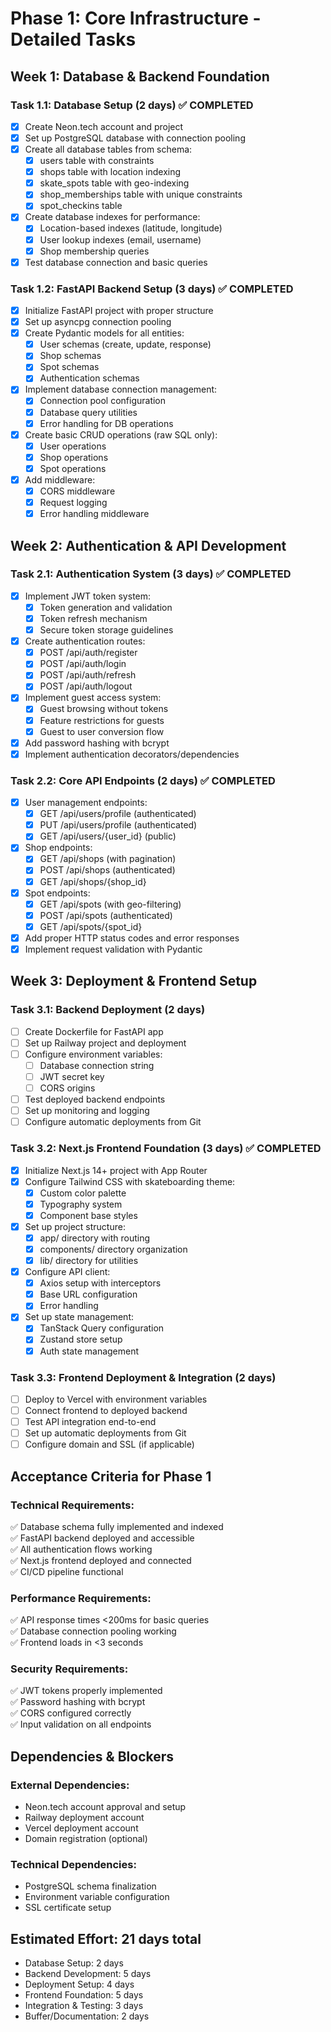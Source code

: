 # Phase 1: Core Infrastructure - Detailed Tasks

## Week 1: Database & Backend Foundation

### Task 1.1: Database Setup (2 days) ✅ COMPLETED
- [x] Create Neon.tech account and project
- [x] Set up PostgreSQL database with connection pooling
- [x] Create all database tables from schema:
  - [x] users table with constraints
  - [x] shops table with location indexing  
  - [x] skate_spots table with geo-indexing
  - [x] shop_memberships table with unique constraints
  - [x] spot_checkins table
- [x] Create database indexes for performance:
  - [x] Location-based indexes (latitude, longitude)
  - [x] User lookup indexes (email, username)
  - [x] Shop membership queries
- [x] Test database connection and basic queries

### Task 1.2: FastAPI Backend Setup (3 days) ✅ COMPLETED
- [x] Initialize FastAPI project with proper structure
- [x] Set up asyncpg connection pooling
- [x] Create Pydantic models for all entities:
  - [x] User schemas (create, update, response)
  - [x] Shop schemas
  - [x] Spot schemas  
  - [x] Authentication schemas
- [x] Implement database connection management:
  - [x] Connection pool configuration
  - [x] Database query utilities
  - [x] Error handling for DB operations
- [x] Create basic CRUD operations (raw SQL only):
  - [x] User operations
  - [x] Shop operations
  - [x] Spot operations
- [x] Add middleware:
  - [x] CORS middleware
  - [x] Request logging
  - [x] Error handling middleware

## Week 2: Authentication & API Development

### Task 2.1: Authentication System (3 days) ✅ COMPLETED
- [x] Implement JWT token system:
  - [x] Token generation and validation
  - [x] Token refresh mechanism
  - [x] Secure token storage guidelines
- [x] Create authentication routes:
  - [x] POST /api/auth/register
  - [x] POST /api/auth/login
  - [x] POST /api/auth/refresh
  - [x] POST /api/auth/logout
- [x] Implement guest access system:
  - [x] Guest browsing without tokens
  - [x] Feature restrictions for guests
  - [x] Guest to user conversion flow
- [x] Add password hashing with bcrypt
- [x] Implement authentication decorators/dependencies

### Task 2.2: Core API Endpoints (2 days) ✅ COMPLETED
- [x] User management endpoints:
  - [x] GET /api/users/profile (authenticated)
  - [x] PUT /api/users/profile (authenticated)
  - [x] GET /api/users/{user_id} (public)
- [x] Shop endpoints:
  - [x] GET /api/shops (with pagination)
  - [x] POST /api/shops (authenticated)
  - [x] GET /api/shops/{shop_id}
- [x] Spot endpoints:
  - [x] GET /api/spots (with geo-filtering)
  - [x] POST /api/spots (authenticated)
  - [x] GET /api/spots/{spot_id}
- [x] Add proper HTTP status codes and error responses
- [x] Implement request validation with Pydantic

## Week 3: Deployment & Frontend Setup

### Task 3.1: Backend Deployment (2 days)
- [ ] Create Dockerfile for FastAPI app
- [ ] Set up Railway project and deployment
- [ ] Configure environment variables:
  - [ ] Database connection string
  - [ ] JWT secret key
  - [ ] CORS origins
- [ ] Test deployed backend endpoints
- [ ] Set up monitoring and logging
- [ ] Configure automatic deployments from Git

### Task 3.2: Next.js Frontend Foundation (3 days) ✅ COMPLETED
- [x] Initialize Next.js 14+ project with App Router
- [x] Configure Tailwind CSS with skateboarding theme:
  - [x] Custom color palette
  - [x] Typography system
  - [x] Component base styles
- [x] Set up project structure:
  - [x] app/ directory with routing
  - [x] components/ directory organization
  - [x] lib/ directory for utilities
- [x] Configure API client:
  - [x] Axios setup with interceptors
  - [x] Base URL configuration
  - [x] Error handling
- [x] Set up state management:
  - [x] TanStack Query configuration
  - [x] Zustand store setup
  - [x] Auth state management

### Task 3.3: Frontend Deployment & Integration (2 days)
- [ ] Deploy to Vercel with environment variables
- [ ] Connect frontend to deployed backend
- [ ] Test API integration end-to-end
- [ ] Set up automatic deployments from Git
- [ ] Configure domain and SSL (if applicable)

## Acceptance Criteria for Phase 1

### Technical Requirements:
✅ Database schema fully implemented and indexed  
✅ FastAPI backend deployed and accessible  
✅ All authentication flows working  
✅ Next.js frontend deployed and connected  
✅ CI/CD pipeline functional  

### Performance Requirements:
✅ API response times <200ms for basic queries  
✅ Database connection pooling working  
✅ Frontend loads in <3 seconds  

### Security Requirements:
✅ JWT tokens properly implemented  
✅ Password hashing with bcrypt  
✅ CORS configured correctly  
✅ Input validation on all endpoints  

## Dependencies & Blockers

### External Dependencies:
- Neon.tech account approval and setup
- Railway deployment account
- Vercel deployment account
- Domain registration (optional)

### Technical Dependencies:
- PostgreSQL schema finalization
- Environment variable configuration
- SSL certificate setup

## Estimated Effort: 21 days total
- Database Setup: 2 days
- Backend Development: 5 days  
- Deployment Setup: 4 days
- Frontend Foundation: 5 days
- Integration & Testing: 3 days
- Buffer/Documentation: 2 days